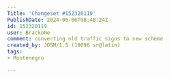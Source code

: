 ```yaml
---
Title: 'Changeset #152320119'
PublishDate: 2024-06-06T08:48:24Z
id: 152320119
user: BrackoNe
comment: converting old traffic signs to new scheme
created_by: JOSM/1.5 (19096 sr@latin)
tags:
- Montenegro

---
```


